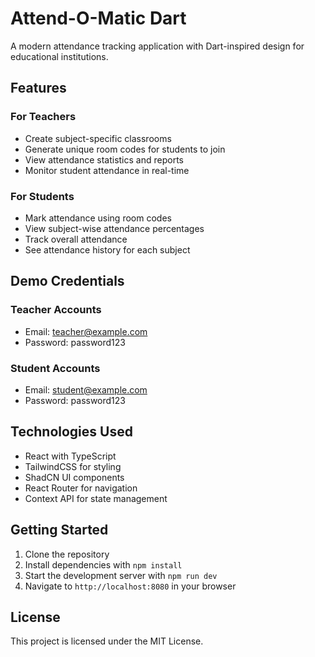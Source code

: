 
# Attend-O-Matic Dart

A modern attendance tracking application with Dart-inspired design for educational institutions.

## Features

### For Teachers
- Create subject-specific classrooms
- Generate unique room codes for students to join
- View attendance statistics and reports
- Monitor student attendance in real-time

### For Students
- Mark attendance using room codes
- View subject-wise attendance percentages
- Track overall attendance
- See attendance history for each subject

## Demo Credentials

### Teacher Accounts
- Email: teacher@example.com
- Password: password123

### Student Accounts
- Email: student@example.com
- Password: password123

## Technologies Used

- React with TypeScript
- TailwindCSS for styling
- ShadCN UI components
- React Router for navigation
- Context API for state management

## Getting Started

1. Clone the repository
2. Install dependencies with `npm install`
3. Start the development server with `npm run dev`
4. Navigate to `http://localhost:8080` in your browser

## License

This project is licensed under the MIT License.
